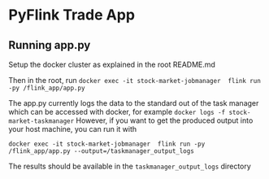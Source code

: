 # PyFlink Trade App

## Running app.py

Setup the docker cluster as explained in the root README.md

Then in the root, run `docker exec -it stock-market-jobmanager  flink run -py /flink_app/app.py`

The app.py currently logs the data to the standard out of the task manager which can be accessed
with docker, for example `docker logs -f stock-market-taskmanager`
However, if you want to get the produced output into your host machine, you can run it with

`docker exec -it stock-market-jobmanager  flink run -py /flink_app/app.py --output=/taskmanager_output_logs`

The results should be available in the `taskmanager_output_logs` directory